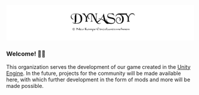 ![dynasty-github-background-image](https://github.com/project-dynasty/.github/blob/production/profile/dynasty-transparent.png)


### Welcome! 👋🏼
This organization serves the development of our game created in the [Unity Engine](https://unity.com/). In the future, projects for the community will be made available here, with which further development in the form of mods and more will be made possible.

